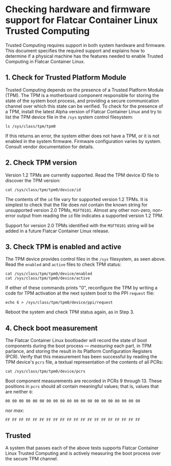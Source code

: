 # Checking hardware and firmware support for Flatcar Container Linux Trusted Computing

Trusted Computing requires support in both system hardware and firmware. This document specifies the required support and explains how to determine if a physical machine has the features needed to enable Trusted Computing in Flatcar Container Linux.

## 1. Check for Trusted Platform Module

Trusted Computing depends on the presence of a Trusted Platform Module (TPM). The TPM is a motherboard component responsible for storing the state of the system boot process, and providing a secure communication channel over which this state can be verified. To check for the presence of a TPM, install the latest Alpha version of Flatcar Container Linux and try to list the TPM device file in the `/sys` system control filesystem:

```shell
ls /sys/class/tpm/tpm0
```

If this returns an error, the system either does not have a TPM, or it is not enabled in the system firmware. Firmware configuration varies by system. Consult vendor documentation for details.

## 2. Check TPM version

Version 1.2 TPMs are currently supported. Read the TPM device ID file to discover the TPM version:

```shell
cat /sys/class/tpm/tpm0/device/id
```

The contents of the `id` file vary for supported version 1.2 TPMs. It is simplest to check that the file does *not* contain the known string for unsupported version 2.0 TPMs, `MSFT0101`. Almost any other non-zero, non-error output from reading the `id` file indicates a supported version 1.2 TPM.

Support for version 2.0 TPMs identified with the `MSFT0101` string will be added in a future Flatcar Container Linux release.

## 3. Check TPM is enabled and active

The TPM device provides control files in the `/sys` filesystem, as seen above. Read the `enabled` and `active` files to check TPM status:

```shell
cat /sys/class/tpm/tpm0/device/enabled
cat /sys/class/tpm/tpm0/device/active
```

If either of these commands prints "0", reconfigure the TPM by writing a code for TPM activation at the next system boot to the PPI `request` file:

```shell
echo 6 > /sys/class/tpm/tpm0/device/ppi/request
```

Reboot the system and check TPM status again, as in Step 3.

## 4. Check boot measurement

The Flatcar Container Linux bootloader will record the state of boot components during the boot process &mdash; *measuring* each part, in TPM parlance, and storing the result in its Platform Configuration Registers (PCR). Verify that this measurement has been successful by reading the TPM device's `pcrs` file, a textual representation of the contents of all PCRs:

```shell
cat /sys/class/tpm/tpm0/device/pcrs
```

Boot component measurements are recorded in PCRs 9 through 13. These positions in `pcrs` should all contain meaningful values; that is, values that are neither `0`:

`00 00 00 00 00 00 00 00 00 00 00 00 00 00 00 00 00 00 00 00`

nor *max*:

`FF FF FF FF FF FF FF FF FF FF FF FF FF FF FF FF FF FF FF FF`

## Trusted

A system that passes each of the above tests supports Flatcar Container Linux Trusted Computing and is actively measuring the boot process over the secure TPM channel.
